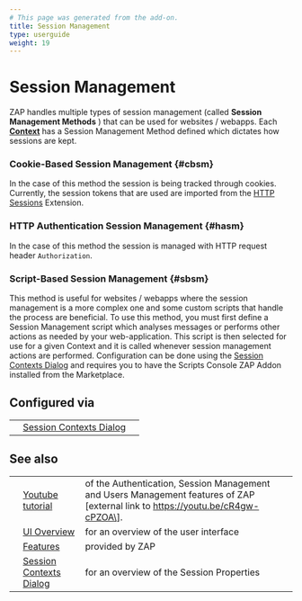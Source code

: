 ```yaml
---
# This page was generated from the add-on.
title: Session Management
type: userguide
weight: 19
---
```


# Session Management

ZAP handles multiple types of session management (called **Session
Management Methods** ) that can be used for websites / webapps. Each **[Context](/docs/desktop/start/features/contexts/)** has a Session Management
Method defined which dictates how sessions are kept.

### Cookie-Based Session Management {#cbsm}

In the case of this method the session is being tracked through
cookies. Currently, the session tokens that are used are imported from
the [HTTP Sessions](/docs/desktop/start/features/httpsessions/) Extension.

### HTTP Authentication Session Management {#hasm}

In the case of this method the session is managed with HTTP request header `Authorization`.

### Script-Based Session Management {#sbsm}

This method is useful for websites / webapps where the session management is a more complex one and some custom
scripts that handle the process are beneficial. To use this method, you must first define a Session Management script
which analyses messages or performs other actions as needed by your web-application. This script is then selected for use for a given Context
and it is called whenever session management actions are performed.
Configuration can be done using the [Session
Contexts Dialog](/docs/desktop/ui/dialogs/session/contexts/#sm) and requires you to have the Scripts Console ZAP Addon installed from the Marketplace.

## Configured via

|   |                                                                          |   |
|---|--------------------------------------------------------------------------|---|
|   | [Session Contexts Dialog](/docs/desktop/ui/dialogs/session/contexts/#sm) |   |

## See also

|   |                                                                       |                                                                                                                                   |
|---|-----------------------------------------------------------------------|-----------------------------------------------------------------------------------------------------------------------------------|
|   | [Youtube tutorial](https://youtu.be/cR4gw-cPZOA)                      | of the Authentication, Session Management and Users Management features of ZAP \[external link to https://youtu.be/cR4gw-cPZOA\]. |
|   | [UI Overview](/docs/desktop/ui/)                                      | for an overview of the user interface                                                                                             |
|   | [Features](/docs/desktop/start/features/)                             | provided by ZAP                                                                                                                   |
|   | [Session Contexts Dialog](/docs/desktop/ui/dialogs/session/contexts/) | for an overview of the Session Properties                                                                                         |
